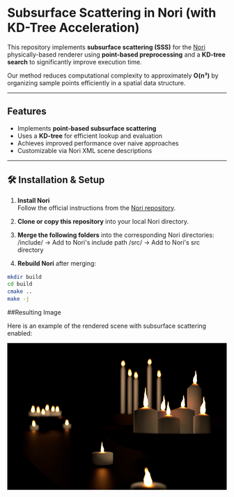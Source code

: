 # Subsurface Scattering in Nori (with KD-Tree Acceleration)

This repository implements **subsurface scattering (SSS)** for the [Nori](https://github.com/wjakob/nori) physically-based renderer using **point-based preprocessing** and a **KD-tree search** to significantly improve execution time.

Our method reduces computational complexity to approximately **O(n³)** by organizing sample points efficiently in a spatial data structure.

---

## Features

- Implements **point-based subsurface scattering**
- Uses a **KD-tree** for efficient lookup and evaluation
- Achieves improved performance over naive approaches
- Customizable via Nori XML scene descriptions

---

## 🛠️ Installation & Setup

1. **Install Nori**  
   Follow the official instructions from the [Nori repository](https://github.com/wjakob/nori).

2. **Clone or copy this repository** into your local Nori directory.

3. **Merge the following folders** into the corresponding Nori directories:
/include/ → Add to Nori's include path
/src/ → Add to Nori's src directory

4. **Rebuild Nori** after merging:

```bash
mkdir build
cd build
cmake ..
make -j
```
##Resulting Image

Here is an example of the rendered scene with subsurface scattering enabled:

![SSS Render](Figures/Final_scene.png)

